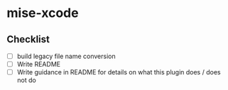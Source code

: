 # mise-xcode

## Checklist
- [ ] build legacy file name conversion
- [ ] Write README
- [ ] Write guidance in README for details on what this plugin does / does not do
